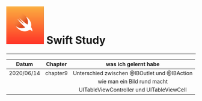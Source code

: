 # <img src= "https://github.com/feldblume5263/swift_study/blob/master/swift.png?raw=true" width= "100"> Swift Study
************
   
| Datum | Chapter | was ich gelernt habe |
| :----: | :----:| :----: |
| 2020/06/14 | chapter9 | Unterschied zwischen @IBOutlet und @IBAction |
| | | wie man ein Bild rund macht |
| | | UITableViewController und UITableViewCell |


